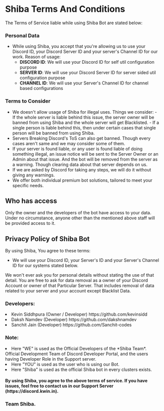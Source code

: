 # Shiba Terms And Conditions
The Terms of Service liable while using Shiba Bot are stated below:

### Personal Data
- While using Shiba, you accept that you're allowing us to use your Discord ID, your Discord Server ID and your server's Channel ID for our work.
Reason of usage:
   - __DISCORD ID__: We will use your Discord ID for self util configuration purpose
   - __SERVER ID__: We will use your Discord Server ID for server sided util configuration purpose
   - __CHANNEL ID__: We will use your Server's Channel ID for channel based configurations
### Terms to Consider
- We doesn't allow usage of Shiba for illegal uses.
Things we consider:
      - If the whole server is liable behind this issue, the server owner will be banned from using Shiba and the whole server will get Blacklisted.
      - If a single person is liable behind this, then under certain cases that single person will be banned from using Shiba.
- Servers Breaking Discord's ToS can also get banned. Though every cases aren't same and we may consider some of them.
- If your server is found liable, or any user is found liable of doing something illegal, an issue notice will be sent to the Server Owner or an Admin about that issue. And the bot will be removed from the server as a warning. Though clearing data about that server depends on us.
- If we are asked by Discord for taking any steps, we will do it without giving any warnings. 
- We offer both individual premium bot solutions, tailored to meet your specific needs.
## Who has access

Only the owner and the developers of the bot have access to your data. Under no circumstance, anyone other than the mentioned above staff will be provided access to it.

## Privacy Policy of Shiba Bot
By using Shiba, You agree to these terms:

- We will use your Discord ID, your Server's ID and your Server's Channel ID for our systems stated below.

We won't ever ask you for personal details without stating the use of that detail.
You are free to ask for data removal as a owner of your Discord Account or owner of that Particular Server.
That includes removal of data related to your server and your account except Blacklist Data.

<h3>Developers:</h3>

<li>Kevin Siddhpura (Owner / Developer) https://github.com/kevinsidd</li>
<li>Daksh Namdev (Developer) https://github.com/dakshnamdev</li>
<li>Sanchit Jain (Developer) https://github.com/Sanchit-codes</li>

### Note:
<li>Here "WE" is used as the Official Developers of the *Shiba Team*. Official Development Team of Discord Developer Portal, and the users having Developer Role in the Support server.</li>
<li>Here "YOU" is used as the user who is using our Bot.</li>
<li>Here "Shiba" is used as the official Shiba bot in every clusters exists.</li>

<h4>By using Shiba, you agree to the above terms of service. If you have issues, feel free to contact us in our Support Server (https://discord.kwin.in).<h4>

   <h3>Team Shiba.</h3>
